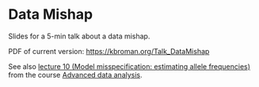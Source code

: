 # Data Mishap

Slides for a 5-min talk about a data mishap.

PDF of current version: <https://kbroman.org/Talk_DataMishap>

See also [lecture 10 (Model misspecification: estimating allele frequencies)](https://kbroman.org/AdvData/10_allelefreq_notes.pdf)
from the course [Advanced data analysis](https://kbroman.org/AdvData/).
